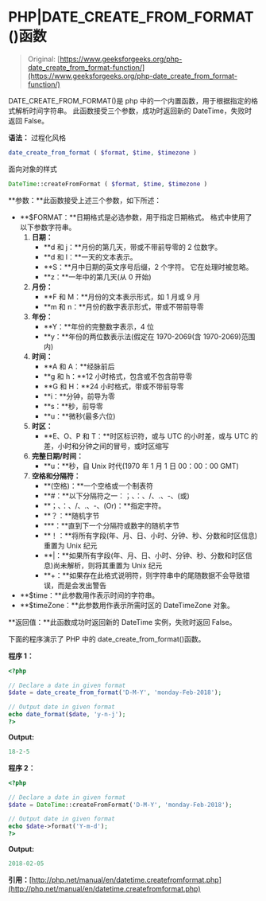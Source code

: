 # PHP|DATE_CREATE_FROM_FORMAT()函数

> Original: [https://www.geeksforgeeks.org/php-date_create_from_format-function/](https://www.geeksforgeeks.org/php-date_create_from_format-function/)

DATE_CREATE_FROM_FORMAT()是 php 中的一个内置函数，用于根据指定的格式解析时间字符串。 此函数接受三个参数，成功时返回新的 DateTime，失败时返回 False。

**语法：**
过程化风格

```php
date_create_from_format ( $format, $time, $timezone )
```

面向对象的样式

```php
DateTime::createFromFormat ( $format, $time, $timezone )
```

**参数：**此函数接受上述三个参数，如下所述：

*   **$FORMAT：**日期格式是必选参数，用于指定日期格式。 格式中使用了以下参数字符串。
    1.  **日期：**
        *   **d 和 j：**月份的第几天，带或不带前导零的 2 位数字。
        *   **d 和 l：**一天的文本表示。
        *   **S：**月中日期的英文序号后缀，2 个字符。 它在处理时被忽略。
        *   **z：**一年中的第几天(从 0 开始)
    2.  **月份：**
        *   **F 和 M：**月份的文本表示形式，如 1 月或 9 月
        *   **m 和 n：**月份的数字表示形式，带或不带前导零
    3.  **年份：**
        *   **Y：**年份的完整数字表示，4 位
        *   **y：**年份的两位数表示法(假定在 1970-2069(含 1970-2069)范围内)
    4.  **时间：**
        *   **A 和 A：**经脉前后
        *   **g 和 h：**12 小时格式，包含或不包含前导零
        *   **G 和 H：**24 小时格式，带或不带前导零
        *   **i：**分钟，前导为零
        *   **s：**秒，前导零
        *   **u：**微秒(最多六位)
    5.  **时区：**
        *   **E、O、P 和 T：**时区标识符，或与 UTC 的小时差，或与 UTC 的差，小时和分钟之间的冒号，或时区缩写
    6.  **完整日期/时间：**
        *   **u：**秒，自 Unix 时代(1970 年 1 月 1 日 00：00：00 GMT)
    7.  **空格和分隔符：**
        *   **(空格)：**一个空格或一个制表符
        *   **#：**以下分隔符之一：；、：、/、.、-、(或)
        *   **；、：、/、.、-、(Or)：**指定字符。
        *   **？：**随机字节
        *   ***：**直到下一个分隔符或数字的随机字节
        *   **！：**将所有字段(年、月、日、小时、分钟、秒、分数和时区信息)重置为 Unix 纪元
        *   **|：**如果所有字段(年、月、日、小时、分钟、秒、分数和时区信息)尚未解析，则将其重置为 Unix 纪元
        *   **+：**如果存在此格式说明符，则字符串中的尾随数据不会导致错误，而是会发出警告
*   **$time：**此参数用作表示时间的字符串。
*   **$timeZone：**此参数用作表示所需时区的 DateTimeZone 对象。

**返回值：**此函数成功时返回新的 DateTime 实例，失败时返回 False。

下面的程序演示了 PHP 中的 date_create_from_format()函数。

**程序 1：**

```php
<?php

// Declare a date in given format
$date = date_create_from_format('D-M-Y', 'monday-Feb-2018');

// Output date in given format
echo date_format($date, 'y-n-j');
?>
```

**Output:**

```php
18-2-5

```

**程序 2：**

```php
<?php

// Declare a date in given format
$date = DateTime::createFromFormat('D-M-Y', 'monday-Feb-2018');

// Output date in given format
echo $date->format('Y-m-d');
?>
```

**Output:**

```php
2018-02-05

```

**引用：**[http://php.net/manual/en/datetime.createfromformat.php](http://php.net/manual/en/datetime.createfromformat.php)